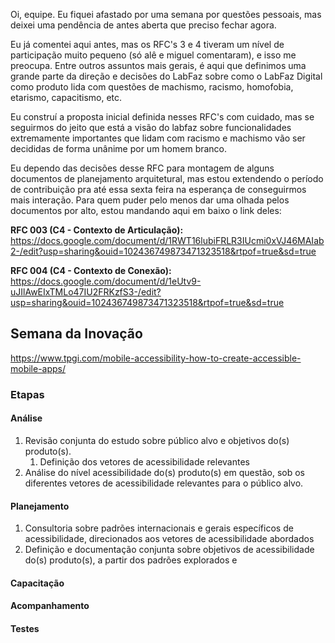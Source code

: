 Oi, equipe. Eu fiquei afastado por uma semana por questões pessoais, mas deixei uma pendência de antes aberta que preciso fechar agora.

Eu já comentei aqui antes, mas os RFC's 3 e 4 tiveram um nível de participação muito pequeno (só alê e miguel comentaram), e isso me preocupa. Entre outros assuntos mais gerais, é aqui que definimos uma grande parte da direção e decisões do LabFaz sobre como o LabFaz Digital como produto lida com questões de machismo, racismo, homofobia, etarismo, capacitismo, etc.

Eu construí a proposta inicial definida nesses RFC's com cuidado, mas se seguirmos do jeito que está a visão do labfaz sobre funcionalidades extremamente importantes que lidam com racismo e machismo vão ser decididas de forma unânime por um homem branco.

Eu dependo das decisões desse RFC para montagem de alguns documentos de planejamento arquitetural, mas estou extendendo o período de contribuição pra até essa sexta feira na esperança de conseguirmos mais interação. Para quem puder pelo menos dar uma olhada pelos documentos por alto, estou mandando aqui em baixo o link deles:

**RFC 003 (C4 - Contexto de Articulação):** https://docs.google.com/document/d/1RWT16lubiFRLR3IUcmi0xVJ46MAIab2-/edit?usp=sharing&ouid=102436749873471323518&rtpof=true&sd=true

**RFC 004 (C4 - Contexto de Conexão):** https://docs.google.com/document/d/1eUtv9-uJIlAwEIxTMLo47IU2FRKzfS3-/edit?usp=sharing&ouid=102436749873471323518&rtpof=true&sd=true



## Semana da Inovação
https://www.tpgi.com/mobile-accessibility-how-to-create-accessible-mobile-apps/


### Etapas
#### Análise
1. Revisão conjunta do estudo sobre público alvo e objetivos do(s) produto(s).
	1. Definição dos vetores de acessibilidade relevantes
2. Análise do nível acessibilidade do(s) produto(s) em questão, sob os diferentes vetores de acessibilidade relevantes para o público alvo.
#### Planejamento
1. Consultoria sobre padrões internacionais e gerais específicos de acessibilidade, direcionados aos vetores de acessibilidade abordados
2. Definição e documentação conjunta sobre objetivos de acessibilidade do(s) produto(s), a partir dos padrões explorados e  
#### Capacitação
#### Acompanhamento
#### Testes
